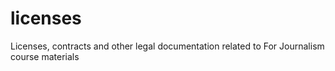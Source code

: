 licenses
========

Licenses, contracts and other legal documentation related to For Journalism course materials
